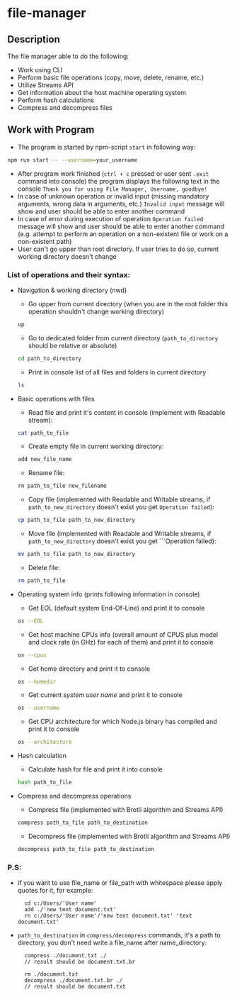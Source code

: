 # file-manager

## Description

The file manager able to do the following:

- Work using CLI
- Perform basic file operations (copy, move, delete, rename, etc.)
- Utilize Streams API
- Get information about the host machine operating system
- Perform hash calculations
- Compress and decompress files

## Work with Program

- The program is started by npm-script `start` in following way:
```bash
npm run start -- --username=your_username
```
- After program work finished (`ctrl + c` pressed or user sent `.exit` command into console) the program displays the following text in the console
`Thank you for using File Manager, Username, goodbye!`
- In case of unknown operation or invalid input (missing mandatory arguments, wrong data in arguments, etc.) `Invalid input` message will show and user should be able to enter another command
- In case of error during execution of operation `Operation failed` message will show and user should be able to enter another command (e.g. attempt to perform an operation on a non-existent file or work on a non-existent path)
- User can't go upper than root directory. If user tries to do so, current working directory doesn't change

### List of operations and their syntax:

- Navigation & working directory (nwd)
    - Go upper from current directory (when you are in the root folder this operation shouldn't change working directory)
    ```bash
    up
    ```
    - Go to dedicated folder from current directory (`path_to_directory` should be relative or absolute)
    ```bash
    cd path_to_directory
    ```
    - Print in console list of all files and folders in current directory
    ```bash
    ls
    ```

- Basic operations with files
    - Read file and print it's content in console (implement with Readable stream):
    ```bash
    cat path_to_file
    ```
    - Create empty file in current working directory:
    ```bash
    add new_file_name
    ```
    - Rename file:
    ```bash
    rn path_to_file new_filename
    ```
    - Copy file (implemented with Readable and Writable streams, if ```path_to_new_directory``` doesn't exist you get ```Operation failed```):
    ```bash
    cp path_to_file path_to_new_directory
    ```
    - Move file (implemented with Readable and Writable streams, if ```path_to_new_directory``` doesn't exist you get ```Operation failed):
    ```bash
    mv path_to_file path_to_new_directory
    ```
    - Delete file:
    ```bash
    rm path_to_file
    ```
- Operating system info (prints following information in console)
    - Get EOL (default system End-Of-Line) and print it to console
    ```bash
    os --EOL
    ```
    - Get host machine CPUs info (overall amount of CPUS plus model and clock rate (in GHz) for each of them) and print it to console
    ```bash
    os --cpus
    ```
    - Get home directory and print it to console
    ```bash
    os --homedir
    ```
    - Get current *system user name* and print it to console
    ```bash
    os --username
    ```
    - Get CPU architecture for which Node.js binary has compiled and print it to console
    ```bash
    os --architecture
    ```
- Hash calculation
    - Calculate hash for file and print it into console
    ```bash
    hash path_to_file
    ```
- Compress and decompress operations
    - Compress file (implemented with Brotli algorithm and Streams API)
    ```bash
    compress path_to_file path_to_destination
    ```
    - Decompress file (implemented with Brotli algorithm and Streams API)
    ```bash
    decompress path_to_file path_to_destination
    ```

### P.S:

- if you want to use file_name or file_path with whitespace please apply quotes for it, for example:

    ```
      cd c:/Users/'User name'
      add ./'new text document.txt'
      rn c:/Users/'User name'/'new text document.txt' 'text document.txt'
    ```
- ```path_to_destination```  in ```compress/decompress``` commands, it's a path to directory, you don't need write a file_name after name_directory:

    ```
      compress ./document.txt ./
      // result should be document.txt.br

      rm ./document.txt
      decompress ./document.txt.br ./
      // result should be document.txt
    ```

